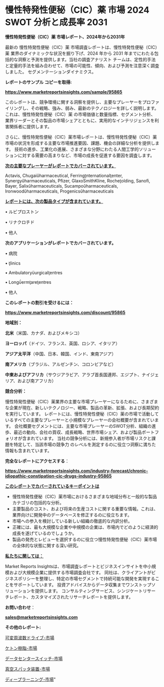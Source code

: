 # 慢性特発性便秘（CIC）薬 市場 2024 SWOT 分析と成長率 2031

<strong>慢性特発性便秘（CIC）薬 市場レポート、2024年から2031年</strong>

最新の 慢性特発性便秘（CIC）薬 市場調査レポートは、慢性特発性便秘（CIC）薬 業界のダイナミックな状況を掘り下げ、2024 年から 2031 年までにわたる包括的な洞察と予測を提供します。当社の調査アナリスト チームは、定性的手法と定量的手法を組み合わせて、市場の可能性、傾向、および予測を注意深く調査しました。 セグメンテーションダイナミクス。



<strong>レポートのサンプル コピーを取得:</strong> <a href=https://www.marketreportsinsights.com/sample/95865>

<strong><u>https://www.marketreportsinsights.com/sample/95865</u></strong></a>

このレポートは、競争環境に関する洞察を提供し、主要なプレーヤーをプロファイリングし、その戦略、強み、弱み、最新のテクノロジーを詳しく説明します。 これは、慢性特発性便秘（CIC）薬 の市場価値と数量指標、セグメント分析、業界リーダーとその製品の市場シェアとともに、実用的なインテリジェンスを利害関係者に提供します。

さらに、慢性特発性便秘（CIC）薬市場レポートは、慢性特発性便秘（CIC）薬市場の状況を形成する主要な市場推進要因、課題、機会の詳細な分析を提供します。 技術の進歩、工業化の進展、さまざまな分野にわたる人間工学的ソリューションに対する需要の高まりなど、市場の成長を促進する要因を調査します。



<strong><u>次の主要なプレーヤーがレポートでカバーされています。</u></strong>

Actavis, Chugaiharmaceutical, Ferringnternationalenter, Synergyharmaceuticals, Pfizer, GlaxoSmithKline, Rocheolding, Sanofi, Bayer, Salixharmaceuticals, Sucampoharmaceuticals, Ironwoodharmaceuticals, Progenicsharmaceuticals



<strong><u><b>レポートには、次の製品タイプが含まれています。</b></u></strong>

• ルビプロストン

• リナクロチド

• 他人



<strong><b>次のアプリケーションがレポートでカバーされています。</b></strong>

• 病院

• linics

• Ambulatoryurgicalentres

• Longermareentres

• 他人



<strong><b>このレポートの割引を受けるには：</b></strong><a href=https://www.marketreportsinsights.com/discount/95865>

<strong><u>https://www.marketreportsinsights.com/discount/95865</u></strong></a>



<strong>地域別：</strong>



<strong>北米</strong>（米国、カナダ、およびメキシコ）



<strong>ヨーロッパ</strong>（ドイツ、フランス、英国、ロシア、イタリア）



<strong>アジア太平洋</strong>（中国、日本、韓国、インド、東南アジア）



<strong>南アメリカ</strong>（ブラジル、アルゼンチン、コロンビアなど）



<strong>中東およびアフリカ</strong>（サウジアラビア、アラブ首長国連邦、エジプト、ナイジェリア、および南アフリカ）



<strong>競合分析：</strong>

慢性特発性便秘（CIC）薬業界の主要な市場プレーヤーになるために、さまざまな企業が現在、新しいテクノロジー、戦略、製品の革新、拡張、および長期契約を実行しています。 レポートには、慢性特発性便秘（CIC）薬の市場で活動しているすべての主要なプレーヤーと小規模なプレーヤーの会社概要が含まれています。 会社概要セグメントには、主要な市場プレーヤーのSWOT分析、組織の進歩、最近の動向、会社の買収、成長戦略、世界市場シェア、および製品ポートフォリオが含まれています。 当社の競争分析には、新規参入者が市場リスクと課題を特定して、当該市場の競争力 のレベルを測定するのに役立つ洞察に満ちた情報も含まれています。



<strong>完全なレポートにアクセスする</strong>：

<a href=https://www.marketreportsinsights.com/industry-forecast/chronic-idiopathic-constipation-cic-drugs-industry-95865>

<strong><u>https://www.marketreportsinsights.com/industry-forecast/chronic-idiopathic-constipation-cic-drugs-industry-95865</u></strong></a>



<strong><u><b>このレポートでカバーされているキーポイントは</b></u></strong>
<ul>
  <li>慢性特発性便秘（CIC）薬市場におけるさまざまな地域分布と一般的な製品カテゴリの包括的な分析。</li>
  <li>主要製品のコスト、および将来の生産コストに関する重要な情報。これは、業界向けに開発中のデータベースを修正するのに役立ちます。</li>
  <li>市場への参入を検討している新しい組織の徹底的な内訳分析。</li>
  <li>正確には、最も大規模な企業や中規模の企業は、市場内でどのように経済的成長を遂げているのでしょうか。</li>
  <li>製品の発売とレビューを選択するのに役立つ慢性特発性便秘（CIC）薬市場の全体的な状態に関する深い研究。</li>
</ul>


<strong><u><b>私たちに関しては：</b></u></strong>

Market Reports Insightsは、市場調査レポートとビジネスインサイトを中小規模および大規模企業に提供する市場調査会社です。 同社は、クライアントがビジネスポリシーを整理し、特定の市場セグメントで持続可能な開発を実現することをサポートしています。 投資アドバイスからデータ収集までワンストップソリューションを提供します。 コンサルティングサービス、シンジケートリサーチレポート、カスタマイズされたリサーチレポートを提供します。



<strong><b>お問い合わせ</b></strong>：

<a href=mailto:sales@marketreportsinsights.com>

<strong><u>sales@marketreportsinsights.com</u></strong></a>



<strong>その他のレポート:</strong>

<a href=https://www.linkedin.com/pulse/可変周波数ドライブ-市場-2023-新興市場-将来の動向と市場需要-2030-wlb2f/>可変周波数ドライブ-市場</a>

<a href=https://www.linkedin.com/pulse/ケトン樹脂-市場-2030-年までの需要に焦点を当てた-2023-年調査レポート-pr-news-hub-f2blc/>ケトン樹脂-市場</a>

<a href=https://www.linkedin.com/pulse/データセンタースイッチ-市場-2023-最新の-cagr-および成長分析-2030-bbwuf/>データセンタースイッチ-市場</a>

<a href=https://www.linkedin.com/pulse/真空スパッタ装置-市場-2023-最新の-cagr-および成長分析-2030-di6cf/>真空スパッタ装置-市場</a>

<a href=https://www.linkedin.com/pulse/ディープラーニング-市場-2030-年までの需要に焦点を当てた-2023-nzrff/>ディープラーニング-市場</a>"
